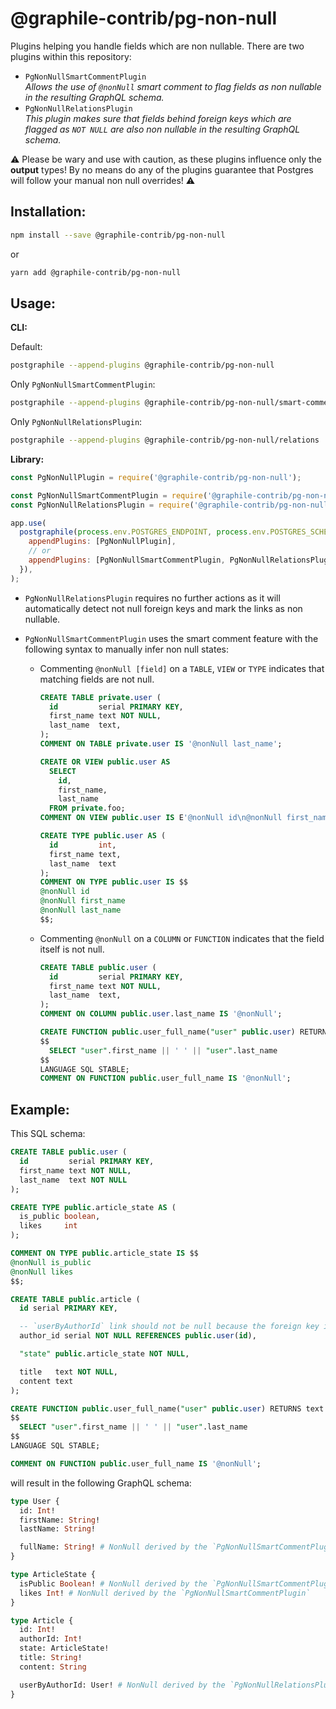 # @graphile-contrib/pg-non-null

Plugins helping you handle fields which are non nullable. There are two plugins
within this repository:

- `PgNonNullSmartCommentPlugin`<br>
  _Allows the use of `@nonNull` smart comment to flag fields as non nullable in the resulting GraphQL schema._
- `PgNonNullRelationsPlugin`<br>
  _This plugin makes sure that fields behind foreign keys which are flagged as `NOT NULL` are also non nullable in the resulting GraphQL schema._

⚠️ Please be wary and use with caution, as these plugins influence only the **output** types! By no means do any of the plugins guarantee that Postgres will follow your manual non null overrides! ⚠️

## Installation:

```bash
npm install --save @graphile-contrib/pg-non-null
```

or

```bash
yarn add @graphile-contrib/pg-non-null
```

## Usage:

**CLI:**

Default:

```bash
postgraphile --append-plugins @graphile-contrib/pg-non-null
```

Only `PgNonNullSmartCommentPlugin`:

```bash
postgraphile --append-plugins @graphile-contrib/pg-non-null/smart-comment
```

Only `PgNonNullRelationsPlugin`:

```bash
postgraphile --append-plugins @graphile-contrib/pg-non-null/relations
```

**Library:**

```js
const PgNonNullPlugin = require('@graphile-contrib/pg-non-null');

const PgNonNullSmartCommentPlugin = require('@graphile-contrib/pg-non-null/smart-comment');
const PgNonNullRelationsPlugin = require('@graphile-contrib/pg-non-null/relations');

app.use(
  postgraphile(process.env.POSTGRES_ENDPOINT, process.env.POSTGRES_SCHEMA, {
    appendPlugins: [PgNonNullPlugin],
    // or
    appendPlugins: [PgNonNullSmartCommentPlugin, PgNonNullRelationsPlugin],
  }),
);
```

- `PgNonNullRelationsPlugin` requires no further actions as it will automatically detect not null foreign keys and mark the links as non nullable.
- `PgNonNullSmartCommentPlugin` uses the smart comment feature with the following syntax to manually infer non null states:

  - Commenting `@nonNull [field]` on a `TABLE`, `VIEW` or `TYPE` indicates that matching fields are not null.<br>

    ```sql
    CREATE TABLE private.user (
      id         serial PRIMARY KEY,
      first_name text NOT NULL,
      last_name  text,
    );
    COMMENT ON TABLE private.user IS '@nonNull last_name';
    ```

    ```sql
    CREATE OR VIEW public.user AS
      SELECT
        id,
        first_name,
        last_name
      FROM private.foo;
    COMMENT ON VIEW public.user IS E'@nonNull id\n@nonNull first_name\n@nonNull last_name';
    ```

    ```sql
    CREATE TYPE public.user AS (
      id         int,
      first_name text,
      last_name  text
    );
    COMMENT ON TYPE public.user IS $$
    @nonNull id
    @nonNull first_name
    @nonNull last_name
    $$;
    ```

  - Commenting `@nonNull` on a `COLUMN` or `FUNCTION` indicates that the field itself is not null.

    ```sql
    CREATE TABLE public.user (
      id         serial PRIMARY KEY,
      first_name text NOT NULL,
      last_name  text,
    );
    COMMENT ON COLUMN public.user.last_name IS '@nonNull';
    ```

    ```sql
    CREATE FUNCTION public.user_full_name("user" public.user) RETURNS text AS
    $$
      SELECT "user".first_name || ' ' || "user".last_name
    $$
    LANGUAGE SQL STABLE;
    COMMENT ON FUNCTION public.user_full_name IS '@nonNull';
    ```

## Example:

This SQL schema:

```sql
CREATE TABLE public.user (
  id         serial PRIMARY KEY,
  first_name text NOT NULL,
  last_name  text NOT NULL
);

CREATE TYPE public.article_state AS (
  is_public boolean,
  likes     int
);

COMMENT ON TYPE public.article_state IS $$
@nonNull is_public
@nonNull likes
$$;

CREATE TABLE public.article (
  id serial PRIMARY KEY,

  -- `userByAuthorId` link should not be null because the foreign key is not null
  author_id serial NOT NULL REFERENCES public.user(id),

  "state" public.article_state NOT NULL,

  title   text NOT NULL,
  content text
);

CREATE FUNCTION public.user_full_name("user" public.user) RETURNS text AS
$$
  SELECT "user".first_name || ' ' || "user".last_name
$$
LANGUAGE SQL STABLE;

COMMENT ON FUNCTION public.user_full_name IS '@nonNull';
```

will result in the following GraphQL schema:

```graphql
type User {
  id: Int!
  firstName: String!
  lastName: String!

  fullName: String! # NonNull derived by the `PgNonNullSmartCommentPlugin`
}

type ArticleState {
  isPublic Boolean! # NonNull derived by the `PgNonNullSmartCommentPlugin`
  likes Int! # NonNull derived by the `PgNonNullSmartCommentPlugin`
}

type Article {
  id: Int!
  authorId: Int!
  state: ArticleState!
  title: String!
  content: String

  userByAuthorId: User! # NonNull derived by the `PgNonNullRelationsPlugin`
}
```

